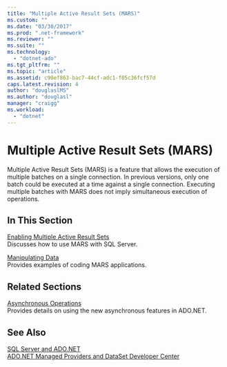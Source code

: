 ```yaml
---
title: "Multiple Active Result Sets (MARS)"
ms.custom: ""
ms.date: "03/30/2017"
ms.prod: ".net-framework"
ms.reviewer: ""
ms.suite: ""
ms.technology: 
  - "dotnet-ado"
ms.tgt_pltfrm: ""
ms.topic: "article"
ms.assetid: c90ef863-bac7-44cf-adc1-f05c36fcf57d
caps.latest.revision: 4
author: "douglaslMS"
ms.author: "douglasl"
manager: "craigg"
ms.workload: 
  - "dotnet"
---
```

# Multiple Active Result Sets (MARS)
Multiple Active Result Sets (MARS) is a feature that allows the execution of multiple batches on a single connection. In previous versions, only one batch could be executed at a time against a single connection. Executing multiple batches with MARS does not imply simultaneous execution of operations.  
  
## In This Section  
 [Enabling Multiple Active Result Sets](../../../../../docs/framework/data/adonet/sql/enabling-multiple-active-result-sets.md)  
 Discusses how to use MARS with SQL Server.  
  
 [Manipulating Data](../../../../../docs/framework/data/adonet/sql/manipulating-data.md)  
 Provides examples of coding MARS applications.  
  
## Related Sections  
 [Asynchronous Operations](../../../../../docs/framework/data/adonet/sql/asynchronous-operations.md)  
 Provides details on using the new asynchronous features in ADO.NET.  
  
## See Also  
 [SQL Server and ADO.NET](../../../../../docs/framework/data/adonet/sql/index.md)  
 [ADO.NET Managed Providers and DataSet Developer Center](http://go.microsoft.com/fwlink/?LinkId=217917)
